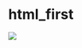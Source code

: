 # html_first

<img src="https://user-images.githubusercontent.com/52393397/69028040-c6063600-099e-11ea-9c6a-5d0189cdc4df.png">

